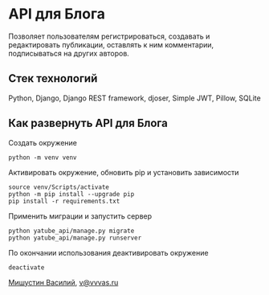 # API для Блога  
Позволяет пользователям регистрироваться, создавать и редактировать публикации, оставлять к ним комментарии, подписываться на других авторов.  

## Стек технологий  
Python, Django, Django REST framework, djoser, Simple JWT, Pillow, SQLite  

## Как развернуть API для Блога  

Создать окружение  
```  
python -m venv venv  
```  

Активировать окружение, обновить pip и установить зависимости  
```  
source venv/Scripts/activate  
python -m pip install --upgrade pip  
pip install -r requirements.txt  
```  

Применить миграции и запустить сервер  
```  
python yatube_api/manage.py migrate  
python yatube_api/manage.py runserver  
```  

По окончании использования деактивировать окружение  
```  
deactivate  
```  

[Мишустин Василий](https://github.com/vvvas), v@vvvas.ru  
